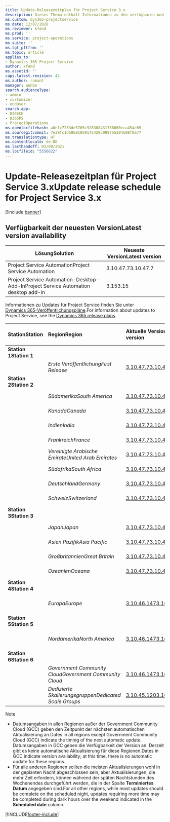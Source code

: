 ```yaml
---
title: Update-Releasezeitplan für Project Service 3.x
description: Dieses Thema enthält Informationen zu den verfügbaren und kommenden Versionen von Dynamics 365 Project Service Automation.
ms.custom: dyn365-projectservice
ms.date: 12/07/2020
ms.reviewer: kfend
ms.prod: ''
ms.service: project-operations
ms.suite: ''
ms.tgt_pltfrm: ''
ms.topic: article
applies_to:
- Dynamics 365 Project Service
author: kfend
ms.assetid: ''
caps.latest.revision: 42
ms.author: rumant
manager: annbe
search.audienceType:
- admin
- customizer
- enduser
search.app:
- D365CE
- D365PS
- ProjectOperations
ms.openlocfilehash: a8e1c7233de5705c928308431738060cca454e89
ms.sourcegitcommit: 7e39fc1d50681850175428c909755204b08f0a77
ms.translationtype: HT
ms.contentlocale: de-DE
ms.lasthandoff: 03/08/2021
ms.locfileid: "5556622"
---
```

# <a name="update-release-schedule-for-project-service-3x"></a><span data-ttu-id="81721-103">Update-Releasezeitplan für Project Service 3.x</span><span class="sxs-lookup"><span data-stu-id="81721-103">Update release schedule for Project Service 3.x</span></span>

[!include [banner](../includes/psa-now-project-operations.md)]

## <a name="latest-version-availability"></a><span data-ttu-id="81721-104">Verfügbarkeit der neuesten Version</span><span class="sxs-lookup"><span data-stu-id="81721-104">Latest version availability</span></span>

| <span data-ttu-id="81721-105">Lösung</span><span class="sxs-lookup"><span data-stu-id="81721-105">Solution</span></span>  | <span data-ttu-id="81721-106">Neueste Version</span><span class="sxs-lookup"><span data-stu-id="81721-106">Latest version</span></span> |
|-------|----|
| <span data-ttu-id="81721-107">Project Service Automation</span><span class="sxs-lookup"><span data-stu-id="81721-107">Project Service Automation</span></span>    | <span data-ttu-id="81721-108">3.10.47.7</span><span class="sxs-lookup"><span data-stu-id="81721-108">3.10.47.7</span></span> |
| <span data-ttu-id="81721-109">Project Service Automation-Desktop-Add-In</span><span class="sxs-lookup"><span data-stu-id="81721-109">Project Service Automation desktop add-in</span></span>                | <span data-ttu-id="81721-110">3.15</span><span class="sxs-lookup"><span data-stu-id="81721-110">3.15</span></span>          |

<span data-ttu-id="81721-111">Informationen zu Updates für Project Service finden Sie unter [Dynamics 365-Veröffentlichungspläne](https://docs.microsoft.com/dynamics365/release-plans/).</span><span class="sxs-lookup"><span data-stu-id="81721-111">For information about updates to Project Service, see the [Dynamics 365 release plans](https://docs.microsoft.com/dynamics365/release-plans/).</span></span> 

| <span data-ttu-id="81721-112">Station</span><span class="sxs-lookup"><span data-stu-id="81721-112">Station</span></span>  | <span data-ttu-id="81721-113">Region</span><span class="sxs-lookup"><span data-stu-id="81721-113">Region</span></span> | <span data-ttu-id="81721-114">Aktuelle Version</span><span class="sxs-lookup"><span data-stu-id="81721-114">Current version</span></span> | <span data-ttu-id="81721-115">Nächste Version</span><span class="sxs-lookup"><span data-stu-id="81721-115">Next version</span></span> |  <span data-ttu-id="81721-116">Geplantes Datum</span><span class="sxs-lookup"><span data-stu-id="81721-116">Scheduled date</span></span>
| :---   | :---   | :---   | :---   |:---   |         
|<span data-ttu-id="81721-117"><strong>Station 1</strong></span><span class="sxs-lookup"><span data-stu-id="81721-117"><strong>Station 1</strong></span></span> | |  |  | |
| | <span data-ttu-id="81721-118"><i>Erste Veröffentlichung</i></span><span class="sxs-lookup"><span data-stu-id="81721-118"><i>First Release</i></span></span> | [<span data-ttu-id="81721-119">3.10.47.7</span><span class="sxs-lookup"><span data-stu-id="81721-119">3.10.47.7</span></span>](whats-new-ur-29.md) | <span data-ttu-id="81721-120">TBD</span><span class="sxs-lookup"><span data-stu-id="81721-120">TBD</span></span> | <span data-ttu-id="81721-121">2. April 2021</span><span class="sxs-lookup"><span data-stu-id="81721-121">April 2, 2021</span></span>
|<span data-ttu-id="81721-122"><strong>Station 2</strong></span><span class="sxs-lookup"><span data-stu-id="81721-122"><strong>Station 2</strong></span></span> | |  |  | |
| | <span data-ttu-id="81721-123"><i>Südamerika</i></span><span class="sxs-lookup"><span data-stu-id="81721-123"><i>South America</i></span></span> | [<span data-ttu-id="81721-124">3.10.47.7</span><span class="sxs-lookup"><span data-stu-id="81721-124">3.10.47.7</span></span>](whats-new-ur-29.md) | <span data-ttu-id="81721-125">TBD</span><span class="sxs-lookup"><span data-stu-id="81721-125">TBD</span></span> | <span data-ttu-id="81721-126">2. April 2021</span><span class="sxs-lookup"><span data-stu-id="81721-126">April 2, 2021</span></span>
| | <span data-ttu-id="81721-127"><i>Kanada</i></span><span class="sxs-lookup"><span data-stu-id="81721-127"><i>Canada</i></span></span> | [<span data-ttu-id="81721-128">3.10.47.7</span><span class="sxs-lookup"><span data-stu-id="81721-128">3.10.47.7</span></span>](whats-new-ur-29.md) | <span data-ttu-id="81721-129">TBD</span><span class="sxs-lookup"><span data-stu-id="81721-129">TBD</span></span> | <span data-ttu-id="81721-130">2. April 2021</span><span class="sxs-lookup"><span data-stu-id="81721-130">April 2, 2021</span></span>
| | <span data-ttu-id="81721-131"><i>Indien</i></span><span class="sxs-lookup"><span data-stu-id="81721-131"><i>India</i></span></span> | [<span data-ttu-id="81721-132">3.10.47.7</span><span class="sxs-lookup"><span data-stu-id="81721-132">3.10.47.7</span></span>](whats-new-ur-29.md) | <span data-ttu-id="81721-133">TBD</span><span class="sxs-lookup"><span data-stu-id="81721-133">TBD</span></span> | <span data-ttu-id="81721-134">2. April 2021</span><span class="sxs-lookup"><span data-stu-id="81721-134">April 2, 2021</span></span>
| | <span data-ttu-id="81721-135"><i>Frankreich</i></span><span class="sxs-lookup"><span data-stu-id="81721-135"><i>France</i></span></span> | [<span data-ttu-id="81721-136">3.10.47.7</span><span class="sxs-lookup"><span data-stu-id="81721-136">3.10.47.7</span></span>](whats-new-ur-29.md) | <span data-ttu-id="81721-137">TBD</span><span class="sxs-lookup"><span data-stu-id="81721-137">TBD</span></span> | <span data-ttu-id="81721-138">2. April 2021</span><span class="sxs-lookup"><span data-stu-id="81721-138">April 2, 2021</span></span>
| | <span data-ttu-id="81721-139"><i>Vereinigte Arabische Emirate</i></span><span class="sxs-lookup"><span data-stu-id="81721-139"><i>United Arab Emirates</i></span></span> | [<span data-ttu-id="81721-140">3.10.47.7</span><span class="sxs-lookup"><span data-stu-id="81721-140">3.10.47.7</span></span>](whats-new-ur-29.md) | <span data-ttu-id="81721-141">TBD</span><span class="sxs-lookup"><span data-stu-id="81721-141">TBD</span></span> | <span data-ttu-id="81721-142">2. April 2021</span><span class="sxs-lookup"><span data-stu-id="81721-142">April 2, 2021</span></span>
| | <span data-ttu-id="81721-143"><i>Südafrika</i></span><span class="sxs-lookup"><span data-stu-id="81721-143"><i>South Africa</i></span></span> | [<span data-ttu-id="81721-144">3.10.47.7</span><span class="sxs-lookup"><span data-stu-id="81721-144">3.10.47.7</span></span>](whats-new-ur-29.md) | <span data-ttu-id="81721-145">TBD</span><span class="sxs-lookup"><span data-stu-id="81721-145">TBD</span></span> | <span data-ttu-id="81721-146">2. April 2021</span><span class="sxs-lookup"><span data-stu-id="81721-146">April 2, 2021</span></span>
| | <span data-ttu-id="81721-147"><i>Deutschland</i></span><span class="sxs-lookup"><span data-stu-id="81721-147"><i>Germany</i></span></span> | [<span data-ttu-id="81721-148">3.10.47.7</span><span class="sxs-lookup"><span data-stu-id="81721-148">3.10.47.7</span></span>](whats-new-ur-29.md) | <span data-ttu-id="81721-149">TBD</span><span class="sxs-lookup"><span data-stu-id="81721-149">TBD</span></span> | <span data-ttu-id="81721-150">2. April 2021</span><span class="sxs-lookup"><span data-stu-id="81721-150">April 2, 2021</span></span>
| | <span data-ttu-id="81721-151"><i>Schweiz</i></span><span class="sxs-lookup"><span data-stu-id="81721-151"><i>Switzerland</i></span></span> | [<span data-ttu-id="81721-152">3.10.47.7</span><span class="sxs-lookup"><span data-stu-id="81721-152">3.10.47.7</span></span>](whats-new-ur-29.md) | <span data-ttu-id="81721-153">TBD</span><span class="sxs-lookup"><span data-stu-id="81721-153">TBD</span></span> | <span data-ttu-id="81721-154">2. April 2021</span><span class="sxs-lookup"><span data-stu-id="81721-154">April 2, 2021</span></span>
|<span data-ttu-id="81721-155"><strong>Station 3</strong></span><span class="sxs-lookup"><span data-stu-id="81721-155"><strong>Station 3</strong></span></span> | |  |  | |
| | <span data-ttu-id="81721-156"><i>Japan</i></span><span class="sxs-lookup"><span data-stu-id="81721-156"><i>Japan</i></span></span> | [<span data-ttu-id="81721-157">3.10.47.7</span><span class="sxs-lookup"><span data-stu-id="81721-157">3.10.47.7</span></span>](whats-new-ur-29.md) | <span data-ttu-id="81721-158">TBD</span><span class="sxs-lookup"><span data-stu-id="81721-158">TBD</span></span> | <span data-ttu-id="81721-159">9. April 2021</span><span class="sxs-lookup"><span data-stu-id="81721-159">April 9, 2021</span></span>
| | <span data-ttu-id="81721-160"><i>Asien Pazifik</i></span><span class="sxs-lookup"><span data-stu-id="81721-160"><i>Asia Pacific</i></span></span> | [<span data-ttu-id="81721-161">3.10.47.7</span><span class="sxs-lookup"><span data-stu-id="81721-161">3.10.47.7</span></span>](whats-new-ur-29.md) | <span data-ttu-id="81721-162">TBD</span><span class="sxs-lookup"><span data-stu-id="81721-162">TBD</span></span> | <span data-ttu-id="81721-163">9. April 2021</span><span class="sxs-lookup"><span data-stu-id="81721-163">April 9, 2021</span></span>
| | <span data-ttu-id="81721-164"><i>Großbritannien</i></span><span class="sxs-lookup"><span data-stu-id="81721-164"><i>Great Britain</i></span></span> | [<span data-ttu-id="81721-165">3.10.47.7</span><span class="sxs-lookup"><span data-stu-id="81721-165">3.10.47.7</span></span>](whats-new-ur-29.md) | <span data-ttu-id="81721-166">TBD</span><span class="sxs-lookup"><span data-stu-id="81721-166">TBD</span></span> | <span data-ttu-id="81721-167">9. April 2021</span><span class="sxs-lookup"><span data-stu-id="81721-167">April 9, 2021</span></span>
| | <span data-ttu-id="81721-168"><i>Ozeanien</i></span><span class="sxs-lookup"><span data-stu-id="81721-168"><i>Oceana</i></span></span> | [<span data-ttu-id="81721-169">3.10.47.7</span><span class="sxs-lookup"><span data-stu-id="81721-169">3.10.47.7</span></span>](whats-new-ur-29.md) | <span data-ttu-id="81721-170">TBD</span><span class="sxs-lookup"><span data-stu-id="81721-170">TBD</span></span> | <span data-ttu-id="81721-171">9. April 2021</span><span class="sxs-lookup"><span data-stu-id="81721-171">April 9, 2021</span></span>
|<span data-ttu-id="81721-172"><strong>Station 4</strong></span><span class="sxs-lookup"><span data-stu-id="81721-172"><strong>Station 4</strong></span></span> | |  |  | |
| | <span data-ttu-id="81721-173"><i>Europa</i></span><span class="sxs-lookup"><span data-stu-id="81721-173"><i>Europe</i></span></span> | [<span data-ttu-id="81721-174">3.10.46.147</span><span class="sxs-lookup"><span data-stu-id="81721-174">3.10.46.147</span></span>](whats-new-ur-28-6.md) | [<span data-ttu-id="81721-175">3.10.47.7</span><span class="sxs-lookup"><span data-stu-id="81721-175">3.10.47.7</span></span>](whats-new-ur-29.md) | <span data-ttu-id="81721-176">12. März 2021</span><span class="sxs-lookup"><span data-stu-id="81721-176">March 12, 2021</span></span>
|<span data-ttu-id="81721-177"><strong>Station 5</strong></span><span class="sxs-lookup"><span data-stu-id="81721-177"><strong>Station 5</strong></span></span> | |  |  | |
| | <span data-ttu-id="81721-178"><i>Nordamerika</i></span><span class="sxs-lookup"><span data-stu-id="81721-178"><i>North America</i></span></span> | [<span data-ttu-id="81721-179">3.10.46.147</span><span class="sxs-lookup"><span data-stu-id="81721-179">3.10.46.147</span></span>](whats-new-ur-28-6.md) | [<span data-ttu-id="81721-180">3.10.47.7</span><span class="sxs-lookup"><span data-stu-id="81721-180">3.10.47.7</span></span>](whats-new-ur-29.md) | <span data-ttu-id="81721-181">19. März 2021</span><span class="sxs-lookup"><span data-stu-id="81721-181">March 19, 2021</span></span>
|<span data-ttu-id="81721-182"><strong>Station 6</strong></span><span class="sxs-lookup"><span data-stu-id="81721-182"><strong>Station 6</strong></span></span> | |  |  | |
| | <span data-ttu-id="81721-183"><i>Government Community Cloud</i></span><span class="sxs-lookup"><span data-stu-id="81721-183"><i>Government Community Cloud</i></span></span> | [<span data-ttu-id="81721-184">3.10.46.147</span><span class="sxs-lookup"><span data-stu-id="81721-184">3.10.46.147</span></span>](whats-new-ur-28-6.md) | [<span data-ttu-id="81721-185">3.10.47.7</span><span class="sxs-lookup"><span data-stu-id="81721-185">3.10.47.7</span></span>](whats-new-ur-29.md) | <span data-ttu-id="81721-186">19. März 2021</span><span class="sxs-lookup"><span data-stu-id="81721-186">March 19, 2021</span></span>
| | <span data-ttu-id="81721-187"><i>Dedizierte Skalierungsgruppen</i></span><span class="sxs-lookup"><span data-stu-id="81721-187"><i>Dedicated Scale Groups</i></span></span> | [<span data-ttu-id="81721-188">3.10.45.120</span><span class="sxs-lookup"><span data-stu-id="81721-188">3.10.45.120</span></span>](whats-new-ur-27-6.md) | [<span data-ttu-id="81721-189">3.10.46.147</span><span class="sxs-lookup"><span data-stu-id="81721-189">3.10.46.147</span></span>](whats-new-ur-28-6.md) | <span data-ttu-id="81721-190">05. März 2021</span><span class="sxs-lookup"><span data-stu-id="81721-190">March 05, 2021</span></span>

>[!Note]
> - <span data-ttu-id="81721-191">Datumsangaben in allen Regionen außer der Government Community Cloud (GCC) geben den Zeitpunkt der nächsten automatischen Aktualisierung an.</span><span class="sxs-lookup"><span data-stu-id="81721-191">Dates in all regions except Government Community Cloud (GCC) indicate the timing of the next automatic update.</span></span> <span data-ttu-id="81721-192">Datumsangaben in GCC geben die Verfügbarkeit der Version an. Derzeit gibt es keine automatische Aktualisierung für diese Regionen.</span><span class="sxs-lookup"><span data-stu-id="81721-192">Dates in GCC indicate version availability; at this time, there is no automatic update for these regions.</span></span>
> - <span data-ttu-id="81721-193">Für alle anderen Regionen sollten die meisten Aktualisierungen wohl in der geplanten Nacht abgeschlossen sein, aber Aktualisierungen, die mehr Zeit erfordern, können während der späten Nachtstunden des Wochenendes durchgeführt werden, die in der Spalte **Terminiertes Datum** angegeben sind.</span><span class="sxs-lookup"><span data-stu-id="81721-193">For all other regions, while most updates should be complete on the scheduled night, updates requiring more time may be completed during dark hours over the weekend indicated in the **Scheduled date** column.</span></span>


[!INCLUDE[footer-include](../includes/footer-banner.md)]
